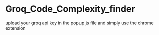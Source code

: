 # Groq_Code_Complexity_finder
upload your groq api key in the popup.js file and simply use the chrome extension
